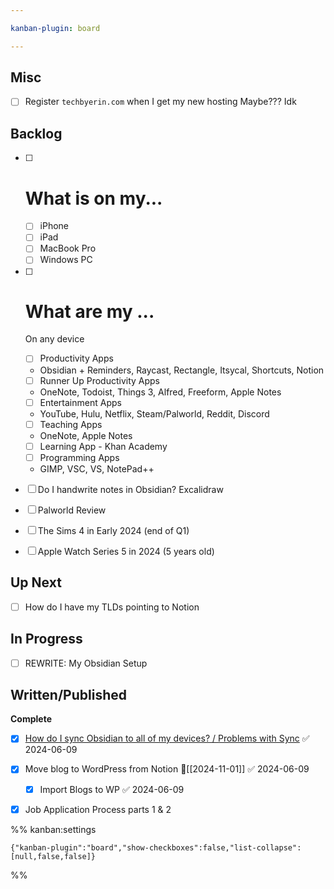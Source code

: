 ```yaml
---

kanban-plugin: board

---
```


## Misc

- [ ] Register `techbyerin.com` when I get my new hosting
	Maybe??? Idk


## Backlog

- [ ] # What is on my...
	
	- [ ] iPhone
	- [ ] iPad
	- [ ] MacBook Pro
	- [ ] Windows PC
- [ ] # What are my ...
	
	On any device
	- [ ] Productivity Apps
	- Obsidian + Reminders, Raycast, Rectangle, Itsycal, Shortcuts, Notion
	- [ ] Runner Up Productivity Apps
	- OneNote, Todoist, Things 3, Alfred, Freeform, Apple Notes
	- [ ] Entertainment Apps
	- YouTube, Hulu, Netflix, Steam/Palworld, Reddit, Discord
	- [ ] Teaching Apps
	- OneNote, Apple Notes
	- [ ] Learning App - Khan Academy
	- [ ] Programming Apps
	- GIMP, VSC, VS, NotePad++
- [ ] Do I handwrite notes in Obsidian? Excalidraw
- [ ] Palworld Review
- [ ] The Sims 4 in Early 2024 (end of Q1)
- [ ] Apple Watch Series 5 in 2024 (5 years old)


## Up Next

- [ ] How do I have my TLDs pointing to Notion


## In Progress

- [ ] REWRITE: My Obsidian Setup


## Written/Published

**Complete**
- [x] [How do I sync Obsidian to all of my devices? / Problems with Sync](https://www.notion.so/dudethatserin/How-do-I-sync-Obsidian-to-all-of-my-devices-7660a31920b44e8bbb0793fe1669c72a?pvs=4) ✅ 2024-06-09
- [x] Move blog to WordPress from Notion 🛫[[2024-11-01]] ✅ 2024-06-09
	- [x] Import Blogs to WP ✅ 2024-06-09
- [x] Job Application Process parts 1 & 2




%% kanban:settings
```
{"kanban-plugin":"board","show-checkboxes":false,"list-collapse":[null,false,false]}
```
%%